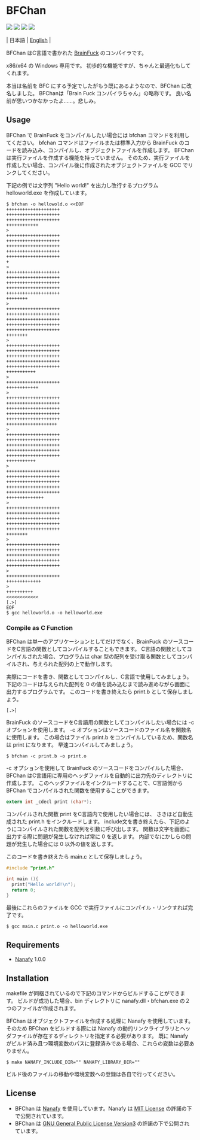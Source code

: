 
# BFChan

![](https://img.shields.io/badge/License-GPLv3-green)
![](https://img.shields.io/badge/OS-Windows-blue)
![](https://img.shields.io/badge/CPU-x86%20and%20x64-blue)
![](https://img.shields.io/badge/Compiler-GCC-blue)

\| 日本語 \| [English](README.md) \| 

BFChan はC言語で書かれた [BrainFuck](https://ja.wikipedia.org/wiki/Brainfuck) のコンパイラです。

x86/x64 の Windows 専用です。
初歩的な機能ですが、ちゃんと最適化もしてくれます。

本当は名前を BFC にする予定でしたがもう既にあるようなので、BFChan に改名しました。
BFChanは「Brain Fuck コンパイラちゃん」の略称です。
良い名前が思いつかなかったよ……。悲しみ。

## Usage

BFChan で BrainFuck をコンパイルしたい場合には bfchan コマンドを利用してください。
bfchan コマンドはファイルまたは標準入力から BrainFuck のコードを読み込み、コンパイルし、オブジェクトファイルを作成します。
BFChan は実行ファイルを作成する機能を持っていません。
そのため、実行ファイルを作成したい場合、コンパイル後に作成されたオブジェクトファイルを GCC でリンクしてください。

下記の例では文字列 "Hello world!" を出力し改行するプログラム helloworld.exe を作成しています。

```shell
$ bfchan -o hellowold.o <<EOF
++++++++++++++++++++
++++++++++++++++++++
++++++++++++++++++++
++++++++++++
>
++++++++++++++++++++
++++++++++++++++++++
++++++++++++++++++++
++++++++++++++++++++
++++++++++++++++++++
+
>
++++++++++++++++++++
++++++++++++++++++++
++++++++++++++++++++
++++++++++++++++++++
++++++++++++++++++++
++++++++
>
++++++++++++++++++++
++++++++++++++++++++
++++++++++++++++++++
++++++++++++++++++++
++++++++++++++++++++
++++++++
>
++++++++++++++++++++
++++++++++++++++++++
++++++++++++++++++++
++++++++++++++++++++
++++++++++++++++++++
+++++++++++
>
++++++++++++++++++++
++++++++++++
>
++++++++++++++++++++
++++++++++++++++++++
++++++++++++++++++++
++++++++++++++++++++
++++++++++++++++++++
+++++++++++++++++++
>
++++++++++++++++++++
++++++++++++++++++++
++++++++++++++++++++
++++++++++++++++++++
++++++++++++++++++++
+++++++++++
>
++++++++++++++++++++
++++++++++++++++++++
++++++++++++++++++++
++++++++++++++++++++
++++++++++++++++++++
++++++++++++++
>
++++++++++++++++++++
++++++++++++++++++++
++++++++++++++++++++
++++++++++++++++++++
++++++++++++++++++++
++++++++
>
++++++++++++++++++++
++++++++++++++++++++
++++++++++++++++++++
++++++++++++++++++++
++++++++++++++++++++
>
++++++++++++++++++++
+++++++++++++
>
++++++++++
<<<<<<<<<<<<
[.>]
EOF
$ gcc helloworld.o -o helloworld.exe
```

### Compile as C Function

BFChan は単一のアプリケーションとしてだけでなく、BrainFuck のソースコードをC言語の関数としてコンパイルすることもできます。
C言語の関数としてコンパイルされた場合、プログラムは char 型の配列を受け取る関数としてコンパイルされ、与えられた配列の上で動作します。

実際にコードを書き、関数としてコンパイルし、C言語で使用してみましょう。
下記のコードは与えられた配列を 0 の値を読み込むまで読み進めながら画面に出力するプログラムです。
このコードを書き終えたら print.b として保存しましょう。

```brainfuck
[.>]
```

BrainFuck のソースコードをC言語用の関数としてコンパイルしたい場合には -c オプションを使用します。
-c オプションはソースコードのファイル名を関数名に使用します。
この場合はファイル print.b をコンパイルしているため、関数名は print になります。
早速コンパイルしてみましょう。

```shell
$ bfchan -c print.b -o print.o
```

-c オプションを使用して BrainFuck のソースコードをコンパイルした場合、
BFChan はC言語用に専用のヘッダファイルを自動的に出力先のディレクトリに作成します。
このヘッダファイルをインクルードすることで、C言語側から BFChan でコンパイルされた関数を使用することができます。

```c
extern int _cdecl print (char*);
```

コンパイルされた関数 print をC言語内で使用したい場合には、
さきほど自動生成された print.h をインクルードします。
include文を書き終えたら、下記のようにコンパイルされた関数を配列を引数に呼び出します。
関数は文字を画面に出力する際に問題が発生しなければ常に 0 を返します。
内部でなにかしらの問題が発生した場合には 0 以外の値を返します。

このコードを書き終えたら main.c として保存しましょう。

```c
#include "print.h"

int main (){
  print("Hello world!\n");
  return 0;
}
```

最後にこれらのファイルを GCC で実行ファイルにコンパイル・リンクすれば完了です。

```shell
$ gcc main.c print.o -o helloworld.exe
```

## Requirements 

* [Nanafy](https://github.com/tikubonn/nanafy) 1.0.0

## Installation 

makefile が同梱されているので下記のコマンドからビルドすることができます。
ビルドが成功した場合、bin ディレクトリに nanafy.dll・bfchan.exe の２つのファイルが作成されます。

BFChan はオブジェクトファイルを作成する処理に Nanafy を使用しています。
そのため BFChan をビルドする際には Nanafy の動的リンクライブラリとヘッダファイルが存在するディレクトリを指定する必要があります。
既に Nanafy がビルド済み且つ環境変数のパスに登録済みである場合、これらの変数は必要ありません。

```shell
$ make NANAFY_INCLUDE_DIR="" NANAFY_LIBRARY_DIR=""
```

ビルド後のファイルの移動や環境変数への登録は各自で行ってください。

## License 

* BFChan は [Nanafy](https://github.com/tikubonn/nanafy) を使用しています。Nanafy は [MIT License](LICENSE) の許諾の下で公開されています。
* BFChan は [GNU General Public License Version3](LICENSE) の許諾の下で公開されています。
